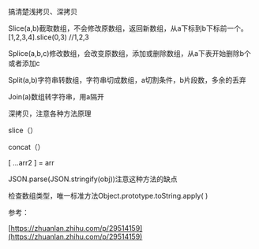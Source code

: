 搞清楚浅拷贝、深拷贝

Slice\(a,b\)截取数组，不会修改原数组，返回新数组，从a下标到b下标前一个。\[1,2,3,4\].slice\(0,3\) //1,2,3

Splice\(a,b,c\)修改数组，会改变原数组，添加或删除数组，从a下表开始删除b个或者添加c

Split\(a,b\)字符串转数组，字符串切成数组，a切割条件，b片段数，多余的丢弃

Join\(a\)数组转字符串，用a隔开

深拷贝，注意各种方法原理

slice（）

concat（）

\[ ...arr2 \] = arr

JSON.parse\(JSON.stringify\(obj\)\)注意这种方法的缺点

检查数组类型，唯一标准方法Object.prototype.toString.apply\( \)

参考：

[https://zhuanlan.zhihu.com/p/29514159](https://zhuanlan.zhihu.com/p/29514159)

